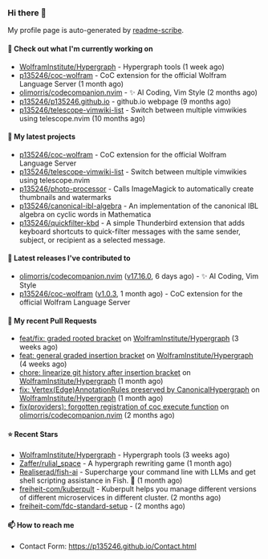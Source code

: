 ### Hi there 👋

My profile page is auto-generated by [readme-scribe](https://github.com/muesli/readme-scribe).

#### 👷 Check out what I'm currently working on

- [WolframInstitute/Hypergraph](https://github.com/WolframInstitute/Hypergraph) - Hypergraph tools (1 week ago)
- [p135246/coc-wolfram](https://github.com/p135246/coc-wolfram) - CoC extension for the official Wolfram Language Server (1 month ago)
- [olimorris/codecompanion.nvim](https://github.com/olimorris/codecompanion.nvim) - ✨ AI Coding, Vim Style (2 months ago)
- [p135246/p135246.github.io](https://github.com/p135246/p135246.github.io) - github.io webpage (9 months ago)
- [p135246/telescope-vimwiki-list](https://github.com/p135246/telescope-vimwiki-list) - Switch between multiple vimwikies using telescope.nvim (10 months ago)

#### 🌱 My latest projects

- [p135246/coc-wolfram](https://github.com/p135246/coc-wolfram) - CoC extension for the official Wolfram Language Server
- [p135246/telescope-vimwiki-list](https://github.com/p135246/telescope-vimwiki-list) - Switch between multiple vimwikies using telescope.nvim
- [p135246/photo-processor](https://github.com/p135246/photo-processor) - Calls ImageMagick to automatically create thumbnails and watermarks
- [p135246/canonical-ibl-algebra](https://github.com/p135246/canonical-ibl-algebra) - An implementation of the canonical IBL algebra on cyclic words in Mathematica
- [p135246/quickfilter-kbd](https://github.com/p135246/quickfilter-kbd) - A simple Thunderbird extension that adds keyboard shortcuts to quick-filter messages with the same sender, subject, or recipient as a selected message.

#### 🔭 Latest releases I've contributed to

- [olimorris/codecompanion.nvim](https://github.com/olimorris/codecompanion.nvim) ([v17.16.0](https://github.com/olimorris/codecompanion.nvim/releases/tag/v17.16.0), 6 days ago) - ✨ AI Coding, Vim Style
- [p135246/coc-wolfram](https://github.com/p135246/coc-wolfram) ([v1.0.3](https://github.com/p135246/coc-wolfram/releases/tag/v1.0.3), 1 month ago) - CoC extension for the official Wolfram Language Server

#### 🔨 My recent Pull Requests

- [feat/fix: graded rooted bracket](https://github.com/WolframInstitute/Hypergraph/pull/12) on [WolframInstitute/Hypergraph](https://github.com/WolframInstitute/Hypergraph) (3 weeks ago)
- [feat: general graded insertion bracket](https://github.com/WolframInstitute/Hypergraph/pull/11) on [WolframInstitute/Hypergraph](https://github.com/WolframInstitute/Hypergraph) (4 weeks ago)
- [chore: linearize git history after insertion bracket](https://github.com/WolframInstitute/Hypergraph/pull/9) on [WolframInstitute/Hypergraph](https://github.com/WolframInstitute/Hypergraph) (1 month ago)
- [fix: Vertex(Edge)AnnotationRules preserved by CanonicalHypergraph](https://github.com/WolframInstitute/Hypergraph/pull/8) on [WolframInstitute/Hypergraph](https://github.com/WolframInstitute/Hypergraph) (1 month ago)
- [fix(providers): forgotten registration of coc execute function](https://github.com/olimorris/codecompanion.nvim/pull/1548) on [olimorris/codecompanion.nvim](https://github.com/olimorris/codecompanion.nvim) (2 months ago)

#### ⭐ Recent Stars

- [WolframInstitute/Hypergraph](https://github.com/WolframInstitute/Hypergraph) - Hypergraph tools (3 weeks ago)
- [Zaffer/rulial_space](https://github.com/Zaffer/rulial_space) - A hypergraph rewriting game (1 month ago)
- [Realiserad/fish-ai](https://github.com/Realiserad/fish-ai) - Supercharge your command line with LLMs and get shell scripting assistance in Fish. 💪 (1 month ago)
- [freiheit-com/kuberpult](https://github.com/freiheit-com/kuberpult) - Kuberpult helps you manage different versions of different microservices in different cluster. (2 months ago)
- [freiheit-com/fdc-standard-setup](https://github.com/freiheit-com/fdc-standard-setup) -  (2 months ago)

#### 📫 How to reach me

- Contact Form: https://p135246.github.io/Contact.html


